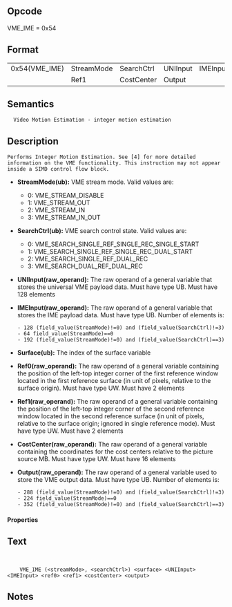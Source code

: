 

## Opcode

  VME_IME = 0x54

## Format

| | | | | | | |
| --- | --- | --- | --- | --- | --- | --- |
| 0x54(VME_IME) | StreamMode | SearchCtrl | UNIInput | IMEInput | Surface | Ref0 |
|               | Ref1       | CostCenter | Output   |          |         |      |


## Semantics




      Video Motion Estimation - integer motion estimation

## Description



    Performs Integer Motion Estimation. See [4] for more detailed information on the VME functionality. This instruction may not appear inside a SIMD control flow block.

- **StreamMode(ub):** VME stream mode. Valid values are:
 
  - 0: VME_STREAM_DISABLE 
  - 1: VME_STREAM_OUT 
  - 2: VME_STREAM_IN 
  - 3: VME_STREAM_IN_OUT
- **SearchCtrl(ub):** VME search control state. Valid values are:
 
  - 0: VME_SEARCH_SINGLE_REF_SINGLE_REC_SINGLE_START 
  - 1: VME_SEARCH_SINGLE_REF_SINGLE_REC_DUAL_START 
  - 2: VME_SEARCH_SINGLE_REF_DUAL_REC 
  - 3: VME_SEARCH_DUAL_REF_DUAL_REC
- **UNIInput(raw_operand):** The raw operand of a general variable that stores the universal VME payload data. Must have type UB. Must have 128 elements

- **IMEInput(raw_operand):** The raw operand of a general variable that stores the IME payload data. Must have type UB. Number of elements is:

      - 128 (field_value(StreamMode)!=0) and (field_value(SearchCtrl)!=3)
      - 64 field_value(StreamMode)==0
      - 192 (field_value(StreamMode)!=0) and (field_value(SearchCtrl)==3)
- **Surface(ub):** The index of the surface variable

- **Ref0(raw_operand):** The raw operand of a general variable containing the position of the left-top integer corner of the first reference window located in the first reference surface (in unit of pixels, relative to the surface origin). Must have type UW. Must have 2 elements

- **Ref1(raw_operand):** The raw operand of a general variable containing the position of the left-top integer corner of the second reference window located in the second reference surface (in unit of pixels, relative to the surface origin; ignored in single reference mode). Must have type UW. Must have 2 elements

- **CostCenter(raw_operand):** The raw operand of a general variable containing the coordinates for the cost centers relative to the picture source MB. Must have type UW. Must have 16 elements

- **Output(raw_operand):** The raw operand of a general variable used to store the VME output data. Must have type UB. Number of elements is:

      - 288 (field_value(StreamMode)!=0) and (field_value(SearchCtrl)!=3)
      - 224 field_value(StreamMode)==0
      - 352 (field_value(StreamMode)!=0) and (field_value(SearchCtrl)==3)
#### Properties


## Text
```
    

    VME_IME (<streamMode>, <searchCtrl>) <surface> <UNIInput> <IMEInput> <ref0> <ref1> <costCenter> <output>
```



## Notes


